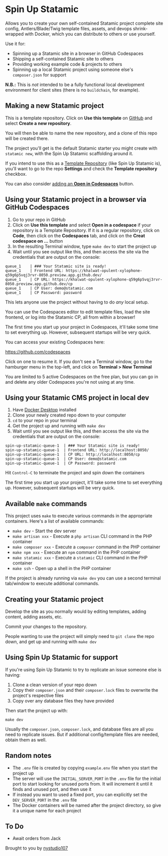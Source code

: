 # Spin Up Statamic

Allows you to create your own self-contained Statamic project complete site config, Antlers/Blade/Twig template files, assets, and devops shrink-wrapped with Docker, which you can distribute to others or use yourself.

Use it for:
- Spinning up a Statamic site in a browser in GitHub Codespaces
- Shipping a self-contained Statamic site to others
- Providing working example code & projects to others
- Spinning up a local Statamic project using someone else's `composer.json` for support

**N.B.:** This is _not_ intended to be a fully functional local development environment for client sites (there is no `buildchain`, for example).

## Making a new Statamic project

This is a template repository. Click on **Use this template** on [GitHub](https://github.com/nystudio107/spin-up-statamic) and select **Create a new repository**.

You will then be able to name the new repository, and a clone of this repo will be created there.

The project you'll get is the default Statamic starter you might create with `statamic new`, with the Spin Up Statamic scaffolding around it.

If you intend to use this as a [Template Repository](https://docs.github.com/en/repositories/creating-and-managing-repositories/creating-a-template-repository) (like Spin Up Statamic is), you'll want to go to the repo **Settings** and check the **Template repository** checkbox.

You can also consider [adding an **Open in Codespaces**](https://docs.github.com/en/codespaces/setting-up-your-project-for-codespaces/setting-up-your-repository/adding-a-codespaces-badge) button.

## Using your Statamic project in a browser via GitHub Codespaces

1. Go to your repo in GitHub
2. Click on **Use this template** and select **Open in a codespace** if your repository is a Template Repository. If it is a regular repository, click on **Code**, then click on the **Codespaces** tab, and click on the **Creat codespace on ...** button
3. In the resulting Terminal window, type `make dev` to start the project up
4. Wait until you see output like this, and then access the site via the credentials that are output on the console:

```
queue_1    | ### Your Statamic site is ready!
queue_1    | Frontend URL: https://khalwat-opulent-xylophone-q59g6p5vqj3rvr-8050.preview.app.github.dev/
queue_1    | CP URL: https://khalwat-opulent-xylophone-q59g6p5vqj3rvr-8050.preview.app.github.dev/cp
queue_1    | CP User: demo@statamic.com
queue_1    | CP Password: password
```

This lets anyone use the project without having to do _any_ local setup.

You can use the Codespaces editor to edit template files, load the site frontend, or log into the Statamic CP, all from within a browser!

The first time you start up your project in Codespaces, it'll take some time to set everything up. However, subsequent startups will be very quick.

You can access your existing Codespaces here:

https://github.com/codespaces

Click on one to resume it. If you don't see a Terminal window, go to the hamburger  menu in the top-left, and click on **Terminal > New Terminal**

You are limited to 5 active Codespaces on the free plan, but you can go in and delete any older Codespaces you're not using at any time.

## Using your Statamic CMS project in local dev

1. Have [Docker Desktop](https://www.docker.com/products/docker-desktop/) installed
2. Clone your newly created repo down to your computer
3. `cd` to your repo in your terminal
4. Get the project up and running with `make dev`
5. Wait until you see output like this, and then access the site via the credentials that are output on the console:

```
spin-up-statamic-queue-1  | ### Your Statamic site is ready!
spin-up-statamic-queue-1  | Frontend URL: http://localhost:8050/
spin-up-statamic-queue-1  | CP URL: http://localhost:8050/cp
spin-up-statamic-queue-1  | CP User: demo@statamic.com
spin-up-statamic-queue-1  | CP Password: password
```

Hit `Control-C` to terminate the project and spin down the containers

The first time you start up your project, it'll take some time to set everything up. However, subsequent startups will be very quick.

## Available `make` commands

This project uses `make` to execute various commands in the appropriate containers. Here's a list of available commands:

* `make dev` - Start the dev server
* `make artisan xxx` - Execute a `php artisan` CLI command in the PHP container
* `make composer xxx` - Execute a `composer` command in the PHP container
* `make npm xxx` - Execute an `npm` command in the PHP container
* `make statamic xxx` - Execute a `statamic` CLI command in the PHP container
* `make ssh` - Open up a shell in the PHP container

If the project is already running via `make dev` you can use a second terminal tab/window to execute additional commands.

## Creating your Statamic project

Develop the site as you normally would by editing templates, adding content, adding assets, etc.

Commit your changes to the repository.

People wanting to use the project will simply need to `git clone` the repo down, and get up and running with `make dev`

## Using Spin Up Statamic for support

If you're using Spin Up Statamic to try to replicate an issue someone else is having:

1. Clone a clean version of your repo down
2. Copy their `composer.json` and their `composer.lock` files to overwrite the project's respective files
3. Copy over any database files they have provided

Then start the project up with:
```
make dev
```

Usually the `composer.json`, `composer.lock`, and database files are all you need to replicate issues. But if additional config/template files are needed, obtain them as well.

## Random notes

- The `.env` file is created by copying `example.env` file when you start the project up
- The server will use the `INITIAL_SERVER_PORT` in the `.env` file for the initial port to start looking for unused ports from. It will increment it until it finds and unused port, and then use it
- If instead you want to used a fixed port, you can explicitly set the `DEV_SERVER_PORT` in the `.env` file
- The Docker containers will be named after the project directory, so give it a unique name for each project

## To Do

- Await orders from Jack

Brought to you by [nystudio107](https://nystudio107.com/)
